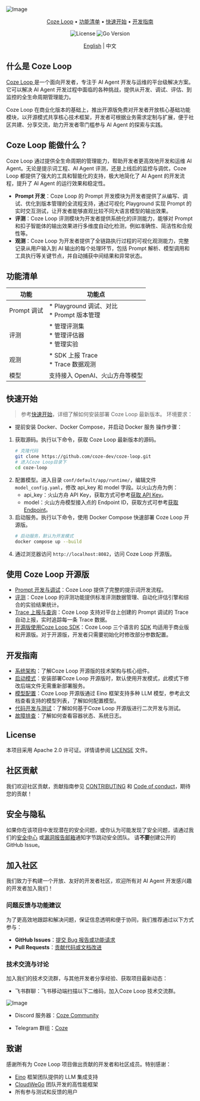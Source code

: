 ![Image](https://p9-arcosite.byteimg.com/tos-cn-i-goo7wpa0wc/11faa43b83754c089d2ec953306d3e63~tplv-goo7wpa0wc-image.image)

<div align="center">
<p>
  <a href="#什么是-coze-loop">Coze Loop</a> •
  <a href="#功能清单">功能清单</a> •
  <a href="#快速开始">快速开始</a> •
  <a href="#开发指南">开发指南</a>
</p>
<p>
  <img alt="License" src="https://img.shields.io/badge/license-apache2.0-blue.svg">
  <img alt="Go Version" src="https://img.shields.io/badge/go-%3E%3D%201.23.4-blue">
</p>

[English](README.md) | 中文

</div>

## 什么是 Coze Loop

[Coze Loop ](https://www.coze.cn/loop) 是一个面向开发者，专注于 AI Agent 开发与运维的平台级解决方案。 它可以解决 AI Agent 开发过程中面临的各种挑战，提供从开发、调试、评估、到监控的全生命周期管理能力。

Coze Loop 在商业化版本的基础上，推出开源版免费对开发者开放核心基础功能模块，以开源模式共享核心技术框架，开发者可根据业务需求定制与扩展，便于社区共建、分享交流，助力开发者零门槛参与 AI Agent 的探索与实践。

## Coze Loop 能做什么？
Coze Loop 通过提供全生命周期的管理能力，帮助开发者更高效地开发和运维 AI Agent。无论是提示词工程、AI Agent 评测，还是上线后的监控与调优，Coze Loop 都提供了强大的工具和智能化的支持，极大地简化了 AI Agent 的开发流程，提升了 AI Agent 的运行效果和稳定性。

* **Prompt 开发**：Coze Loop 的 Prompt 开发模块为开发者提供了从编写、调试、优化到版本管理的全流程支持，通过可视化 Playground 实现 Prompt 的实时交互测试，让开发者能够直观比较不同大语言模型的输出效果。
* **评测**：Coze Loop 评测模块为开发者提供系统化的评测能力，能够对 Prompt 和扣子智能体的输出效果进行多维度自动化检测，例如准确性、简洁性和合规性等。
* **观测**：Coze Loop 为开发者提供了全链路执行过程的可视化观测能力，完整记录从用户输入到 AI 输出的每个处理环节，包括 Prompt 解析、模型调用和工具执行等关键节点，并自动捕获中间结果和异常状态。

## 功能清单

| **功能** | **功能点** |
| --- | --- |
| Prompt 调试 | * Playground 调试、对比 <br> * Prompt 版本管理 |
| 评测 | * 管理评测集 <br> * 管理评估器 <br> * 管理实验 |
| 观测 | * SDK 上报 Trace <br> * Trace 数据观测 |
| 模型 | 支持接入 OpenAI、火山方舟等模型 |

## 快速开始
> 参考[快速开始](https://github.com/coze-dev/coze-loop/wiki/2.-%E5%BF%AB%E9%80%9F%E5%BC%80%E5%A7%8B)，详细了解如何安装部署 Coze Loop 最新版本。
环境要求：
* 提前安装 Docker、Docker Compose，并启动 Docker 服务
操作步骤：
1. 获取源码。执行以下命令，获取 Coze Loop 最新版本的源码。
   ```Bash
   # 克隆代码
   git clone https://github.com/coze-dev/coze-loop.git
   # 进入Coze Loop目录下
   cd coze-loop
   ```
2. 配置模型。进入目录 `conf/default/app/runtime/`，编辑文件 `model_config.yaml`，修改 api_key 和 model 字段。以火山方舟为例：
   * api_key：火山方舟 API Key，获取方式可参考[获取 API Key](Keyhttps://www.volcengine.com/docs/82379/1541594)。
   * model：火山方舟模型接入点的 Endpoint ID，获取方式可参考[获取 Endpoint](https://www.volcengine.com/docs/82379/1099522)。
3. 启动服务。执行以下命令，使用 Docker Compose 快速部署 Coze Loop 开源版。
   ```Bash
   # 启动服务，默认为开发模式
   docker compose up --build
   ```
4. 通过浏览器访问 `http://localhost:8082`，访问 Coze Loop 开源版。

## 使用 Coze Loop 开源版

* [Prompt 开发与调试](https://loop.coze.cn/open/docs/cozeloop/create-prompt)：Coze Loop 提供了完整的提示词开发流程。
* [评测](https://loop.coze.cn/open/docs/cozeloop/evaluation-quick-start)：Coze Loop 的评测功能提供标准评测数据管理、自动化评估引擎和综合的实验结果统计。
* [Trace 上报与查询](https://loop.coze.cn/open/docs/cozeloop/trace_integrate)：Coze Loop 支持对平台上创建的 Prompt 调试的 Trace 自动上报，实时追踪每一条 Trace 数据。
* [开源版使用Coze Loop SDK](https://github.com/coze-dev/coze-loop/wiki/8.-%E5%BC%80%E6%BA%90%E7%89%88%E4%BD%BF%E7%94%A8-CozeLoop-SDK)：Coze Loop 三个语言的 [SDK](https://loop.coze.cn/open/docs/cozeloop/sdk) 均适用于商业版和开源版。对于开源版，开发者只需要初始化时修改部分参数配置。

## 开发指南

* [系统架构](https://github.com/coze-dev/coze-loop/wiki/3.-%E7%B3%BB%E7%BB%9F%E6%9E%B6%E6%9E%84)：了解Coze Loop 开源版的技术架构与核心组件。
* [启动模式](https://github.com/coze-dev/coze-loop/wiki/4.-%E6%9C%8D%E5%8A%A1%E5%90%AF%E5%8A%A8%E6%A8%A1%E5%BC%8F)：安装部署Coze Loop 开源版时，默认使用开发模式，此模式下修改后端文件无需重新部署服务。
* [模型配置](https://github.com/coze-dev/coze-loop/wiki/5.-%E6%A8%A1%E5%9E%8B%E9%85%8D%E7%BD%AE)：Coze Loop 开源版通过 Eino 框架支持多种 LLM 模型，参考此文档查看支持的模型列表，了解如何配置模型。
* [代码开发与测试](https://github.com/coze-dev/coze-loop/wiki/6.-%E4%BB%A3%E7%A0%81%E5%BC%80%E5%8F%91%E4%B8%8E%E6%B5%8B%E8%AF%95)：了解如何基于Coze Loop 开源版进行二次开发与测试。
* [故障排查](https://github.com/coze-dev/coze-loop/wiki/7.-%E6%95%85%E9%9A%9C%E6%8E%92%E6%9F%A5)：了解如何查看容器状态、系统日志。

## License

本项目采用 Apache 2.0 许可证。详情请参阅 [LICENSE](LICENSE) 文件。

## 社区贡献
我们欢迎社区贡献，贡献指南参见 [CONTRIBUTING](CONTRIBUTING.md) 和 [Code of conduct](CODE_OF_CONDUCT.md)，期待您的贡献！

## 安全与隐私

如果你在该项目中发现潜在的安全问题，或你认为可能发现了安全问题，请通过我们的[安全中心](https://security.bytedance.com/src) 或[漏洞报告邮箱](sec@bytedance.com)通知字节跳动安全团队。
请**不要**创建公开的 GitHub Issue。

## 加入社区

我们致力于构建一个开放、友好的开发者社区，欢迎所有对 AI Agent 开发感兴趣的开发者加入我们！

### 问题反馈与功能建议
为了更高效地跟踪和解决问题，保证信息透明和便于协同，我们推荐通过以下方式参与：
- **GitHub Issues**：[提交 Bug 报告或功能请求](https://github.com/coze-dev/coze-loop/issues)
- **Pull Requests**：[贡献代码或文档改进](https://github.com/coze-dev/coze-loop/pulls)

### 技术交流与讨论
加入我们的技术交流群，与其他开发者分享经验、获取项目最新动态：

* 飞书群聊：飞书移动端扫描以下二维码，加入Coze Loop 技术交流群。

![Image](https://p9-arcosite.byteimg.com/tos-cn-i-goo7wpa0wc/818dd6ec45d24041873ca101681186c1~tplv-goo7wpa0wc-image.image)

* Discord 服务器：[Coze Community](https://discord.gg/a6YtkysB)

* Telegram 群组：[Coze](https://t.me/+pP9CkPnomDA0Mjgx)

## 致谢
感谢所有为 Coze Loop 项目做出贡献的开发者和社区成员。特别感谢：

* [Eino](https://github.com/cloudwego/eino) 框架团队提供的 LLM 集成支持
* [CloudWeGo](https://www.cloudwego.io) 团队开发的高性能框架
* 所有参与测试和反馈的用户
